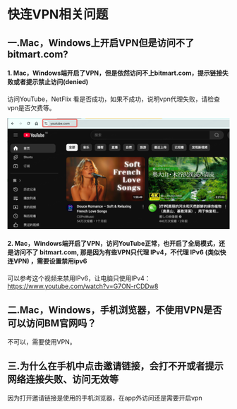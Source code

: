 # 快连VPN相关问题
## 一.Mac，Windows上开启VPN但是访问不了bitmart.com?

#### 1. Mac，Windows端开启了VPN，但是依然访问不上bitmart.com，提示链接失败或者提示禁止访问(denied)
   访问YouTube，NetFlix 看是否成功，如果不成功，说明vpn代理失败，请检查vpn是否欠费等。
   
![](./images/zh_41.png)


#### 2. Mac，Windows端开启了VPN，访问YouTube正常，也开启了全局模式，还是访问不了 bitmart.com, 那是因为有些VPN只代理 IPv4，不代理 IPv6 (类似快连VPN) ，需要设置禁用ipv6
可以参考这个视频来禁用IPv6，让电脑只使用IPv4： https://www.youtube.com/watch?v=G7ON-rCDDw8

## 二.Mac，Windows，手机浏览器，不使用VPN是否可以访问BM官网吗？
不可以，需要使用VPN。

## 三.为什么在手机中点击邀请链接，会打不开或者提示网络连接失败、访问无效等
因为打开邀请链接是使用的手机浏览器，在app外访问还是需要开启vpn


